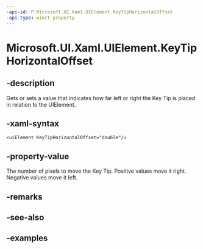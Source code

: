 ```yaml
---
-api-id: P:Microsoft.UI.Xaml.UIElement.KeyTipHorizontalOffset
-api-type: winrt property
---
```


<!-- Property syntax.
public double KeyTipHorizontalOffset { get;  set; }
-->

# Microsoft.UI.Xaml.UIElement.KeyTipHorizontalOffset

## -description
Gets or sets a value that indicates how far left or right the Key Tip is placed in relation to the UIElement.

## -xaml-syntax
```xaml
<uiElement KeyTipHorizontalOffset="double"/>
```

## -property-value
The number of pixels to move the Key Tip. Positive values move it right. Negative values move it left.

## -remarks

## -see-also

## -examples

